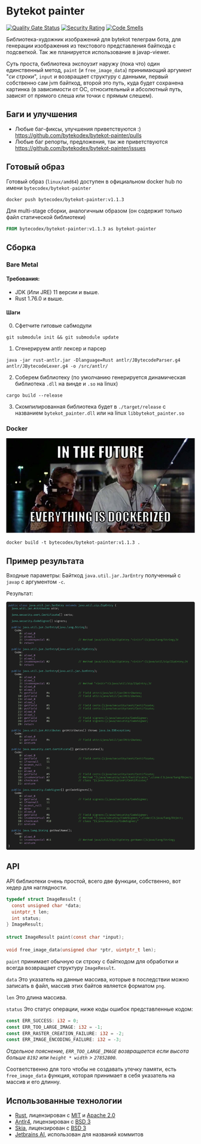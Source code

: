 # Bytekot painter

[![Quality Gate Status](https://sonarcloud.io/api/project_badges/measure?project=bytekodex_bytekot-painter&metric=alert_status)](https://sonarcloud.io/summary/new_code?id=bytekodex_bytekot-painter)
[![Security Rating](https://sonarcloud.io/api/project_badges/measure?project=bytekodex_bytekot-painter&metric=security_rating)](https://sonarcloud.io/summary/new_code?id=bytekodex_bytekot-painter)
[![Code Smells](https://sonarcloud.io/api/project_badges/measure?project=bytekodex_bytekot-painter&metric=code_smells)](https://sonarcloud.io/summary/new_code?id=bytekodex_bytekot-painter)

Библиотека-художник изображений для bytekot телеграм бота, для генерации изображения из текстового представления байткода с подсветкой.
Так же планируется использование в javap-viewer.

Суть проста, библиотека экспоузит наружу (пока что) один единственный метод, `paint` (и `free_image_data`) принимающий аргумент "_си строки_", `input` и возвращает структуру с данными, первый собственно сам jvm байткод,
второй это путь, куда будет сохранена картинка (в зависимости от ОС, относительный и абсолютный путь, зависят от прямого слеша или точки с прямым слешем).

## Баги и улучшения

- Любые баг-фиксы, улучшения приветствуются :) https://github.com/bytekodex/bytekot-painter/pulls
- Любые баг репорты, предложения, так же приветствуются https://github.com/bytekodex/bytekot-painter/issues

## Готовый образ

Готовый образ (`linux/amd64`) доступен в официальном docker hub по имени `bytecodex/bytekot-painter`

```shell
docker push bytecodex/bytekot-painter:v1.1.3
```

Для multi-stage сборки, аналогичным образом (он содержит только файл статической библиотеки)

```dockerfile
FROM bytecodex/bytekot-painter:v1.1.3 as bytekot-painter
```

## Сборка

### Bare Metal

#### Требования:

- JDK (Или JRE) 11 версии и выше.
- Rust 1.76.0 и выше.

#### Шаги

0. Сфетчите гитовые сабмодули

```shell
git submodule init && git submodule update
```

1. Сгенерируем antlr лексер и парсер

```shell
java -jar rust-antlr.jar -Dlanguage=Rust antlr/JBytecodeParser.g4 antlr/JBytecodeLexer.g4 -o /src/antlr/
```

2. Соберем библиотеку (по умолчанию генерируется динамическая библиотека `.dll` на винде и `.so` на linux)

```shell
cargo build --release
```

3. Скомпилированная библиотека будет в `./target/release` с названием `bytekot_painter.dll` или на linux `libbytekot_painter.so`

### Docker

![](/nothing/docker-meme.jpg)

```shell
docker build -t bytecodex/bytekot-painter:v1.1.3 .
```

## Пример результата

Входные параметры: Байткод `java.util.jar.JarEntry` полученный с `javap` с аргументом `-c`.

Результат:

![](/nothing/snapshot-result.png)

## API

API библиотеки очень простой, всего две функции, собственно, вот хедер для наглядности.

```c
typedef struct ImageResult {
  const unsigned char *data;
  uintptr_t len;
  int status;
} ImageResult;

struct ImageResult paint(const char *input);

void free_image_data(unsigned char *ptr, uintptr_t len);
```

`paint` принимает обычную си строку с байткодом для обработки и всегда возвращает структуру `ImageResult`.

`data` Это указатель на данные массива, которые в последствии можно записать в файл, массив этих байтов является форматом `png`.

`len` Это длина массива.

`status` Это статус операции, ниже коды ошибок представленные кодом: 

```rust
const ERR_SUCCESS: i32 = 0;
const ERR_TOO_LARGE_IMAGE: i32 = -1;
const ERR_RASTER_CREATION_FAILURE: i32 = -2;
const ERR_IMAGE_ENCODING_FAILURE: i32 = -3;
```

_Отдельное пояснение, `ERR_TOO_LARGE_IMAGE` возвращается если высота больше `8192` или `height * width` > `27852800`._

Соответственно для того чтобы не создавать утечку памяти, есть `free_image_data` функция, которая принимает в себя указатель на массив и его длинну.

## Использованные технологии

- [Rust](https://github.com/rust-lang/rust), лицензирован с [MIT](https://github.com/rust-lang/log/blob/master/LICENSE-MIT)
  и [Apache 2.0](https://github.com/rust-lang/log/blob/master/LICENSE-APACHE)
- [Antlr4](https://github.com/antlr/antlr4), лицензирован с [BSD 3](https://github.com/antlr/antlr4/blob/dev/LICENSE.txt)
- [Skia](https://github.com/google/skia), лицензирован с [BSD 3](https://github.com/google/skia/blob/main/LICENSE)
- [Jetbrains AI](https://www.jetbrains.com/ai/), использован для названий коммитов